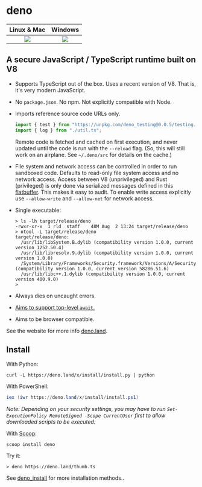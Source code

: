 # deno

|      **Linux & Mac**       |        **Windows**         |
| :------------------------: | :------------------------: |
| [![][tci badge]][tci link] | [![][avy badge]][avy link] |

## A secure JavaScript / TypeScript runtime built on V8

- Supports TypeScript out of the box. Uses a recent version of V8. That is, it's
  very modern JavaScript.

- No `package.json`. No npm. Not explicitly compatible with Node.

- Imports reference source code URLs only.

  ```typescript
  import { test } from "https://unpkg.com/deno_testing@0.0.5/testing.ts";
  import { log } from "./util.ts";
  ```

  Remote code is fetched and cached on first execution, and never updated until
  the code is run with the `--reload` flag. (So, this will still work on an
  airplane. See `~/.deno/src` for details on the cache.)

- File system and network access can be controlled in order to run sandboxed
  code. Defaults to read-only file system access and no network access. Access
  between V8 (unprivileged) and Rust (privileged) is only done via serialized
  messages defined in this
  [flatbuffer](https://github.com/denoland/deno/blob/master/src/msg.fbs). This
  makes it easy to audit. To enable write access explicitly use `--allow-write`
  and `--allow-net` for network access.

- Single executable:

  ```
  > ls -lh target/release/deno
  -rwxr-xr-x  1 rld  staff    48M Aug  2 13:24 target/release/deno
  > otool -L target/release/deno
  target/release/deno:
    /usr/lib/libSystem.B.dylib (compatibility version 1.0.0, current version 1252.50.4)
    /usr/lib/libresolv.9.dylib (compatibility version 1.0.0, current version 1.0.0)
    /System/Library/Frameworks/Security.framework/Versions/A/Security (compatibility version 1.0.0, current version 58286.51.6)
    /usr/lib/libc++.1.dylib (compatibility version 1.0.0, current version 400.9.0)
  >
  ```

- Always dies on uncaught errors.

- [Aims to support top-level `await`.](https://github.com/denoland/deno/issues/471)

- Aims to be browser compatible.

See the website for more info [deno.land](https://deno.land).

## Install

With Python:

```
curl -L https://deno.land/x/install/install.py | python
```

With PowerShell:

```powershell
iex (iwr https://deno.land/x/install/install.ps1)
```

_Note: Depending on your security settings, you may have to run
`Set-ExecutionPolicy RemoteSigned -Scope CurrentUser` first to allow downloaded
scripts to be executed._

With [Scoop](https://scoop.sh/):

```
scoop install deno
```

Try it:

```
> deno https://deno.land/thumb.ts
```

See [deno_install](https://github.com/denoland/deno_install) for more
installation methods..

<!-- prettier-ignore -->
[avy badge]: https://ci.appveyor.com/api/projects/status/yel7wtcqwoy0to8x?branch=master&svg=true
[avy link]: https://ci.appveyor.com/project/deno/deno
[tci badge]: https://travis-ci.com/denoland/deno.svg?branch=master
[tci link]: https://travis-ci.com/denoland/deno
